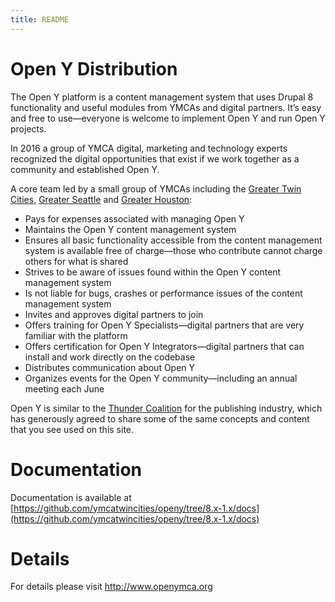 ```yaml
---
title: README
---
```


# Open Y Distribution
The Open Y platform is a content management system that uses Drupal 8 functionality and useful modules from YMCAs and digital partners. It’s easy and free to use—everyone is welcome to implement Open Y and run Open Y projects.

In 2016 a group of YMCA digital, marketing and technology experts recognized the digital opportunities that exist if we work together as a community and established Open Y.

A core team led by a small group of YMCAs including the [Greater Twin Cities](http://www.ymcamn.org), [Greater Seattle](http://www.seattleymca.org) and [Greater Houston](https://www.ymcahouston.org):

- Pays for expenses associated with managing Open Y
- Maintains the Open Y content management system
- Ensures all basic functionality accessible from the content management system is available free of charge—those who contribute cannot charge others for what is shared
- Strives to be aware of issues found within the Open Y content management system
- Is not liable for bugs, crashes or performance issues of the content management system
- Invites and approves digital partners to join
- Offers training for Open Y Specialists—digital partners that are very familiar with the platform
- Offers certification for Open Y Integrators—digital partners that can install and work directly on the codebase
- Distributes communication about Open Y
- Organizes events for the Open Y community—including an annual meeting each June

Open Y is similar to the [Thunder Coalition](http://www.thunder.org) for the publishing industry, which has generously agreed to share some of the same concepts and content that you see used on this site.

# Documentation
Documentation is available at [https://github.com/ymcatwincities/openy/tree/8.x-1.x/docs](https://github.com/ymcatwincities/openy/tree/8.x-1.x/docs)

# Details
For details please visit http://www.openymca.org
